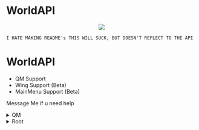 # WorldAPI
<p align="center">
  <a href="#"><img src="https://raw.githubusercontent.com/Hacker1254/WorldClient-Files/main/WorldClient.png"></a>
</p>


`I HATE MAKING README's THIS WILL SUCK, BUT DOESN'T REFLECT TO THE API`

# WorldAPI
      
 - QM Support
 - Wing Support (Beta)
 - MainMenu Support (Beta)
 
 Message Me if u need help
 
 <details>
<summary>QM</summary>

<details><summary>Buttons</summary><p>
<details><summary>Duo</summary><p>

</p></details>
QM Buttons Has a few uses, its used to open QM Windows, and to Use Functions
here An an Example of it to open a `VRCPage`

`new VRCButton(maiBtngrp, "MenuName", "Open theMenu", () => VRCPAGEVAR.OpenMenu(), false, true, spriteImage);
`
<details><summary>ExtentedControl</summary><p>
ExtentedControl is a ext of the VRCButton, Comming From Root, it Adds a few extra Functions to let u mess with the buttons

List:
```cs
SetToolTip
SetSprite
GetSprite
ShowSubMenuIcon
SetIconColor 
SetAction
SetBackgroundImage // Idea From WTFBlaze
RecolorBackGrn // :3
TurnHalf
CopyToWing // Copys it to the wing Menu (BETA)
```
</p></details>

</p></details>

<details><summary>Toggles</summary><p>

</p></details>
<details><summary>Groups</summary><p>

</p></details>

</details>
<details><summary>Root</summary><p>
This is stuff that can be done on Anything that has the BaseType 

```cs
SetActive
SetTextColor
SetRotation
SetPostion
GetGameObject
GetTransform
ChangeParent
AlsoAddToMM // BETA
AddButton
AddToggle
AddLable
AddGrpOfButtons
AddGrpToggles
AddDuoButtons
```
</p></details>

